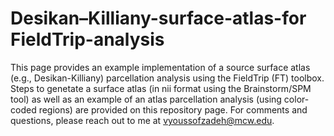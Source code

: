 # Desikan–Killiany-surface-atlas-for FieldTrip-analysis
This page provides an example implementation of a source surface atlas (e.g., Desikan-Killiany) parcellation analysis using the FieldTrip (FT) toolbox. Steps to genetate a surface atlas (in nii format using the Brainstorm/SPM tool) as well as an example of an atlas parcellation analysis (using color-coded regions) are provided on this repository page. For comments and questions, please reach out to me at vyoussofzadeh@mcw.edu.

